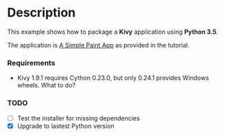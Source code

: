 # Description

This example shows how to package a **Kivy** application using **Python 3.5**.

The application is [A Simple Paint App](https://kivy.org/docs/tutorials/firstwidget.html) as provided in the tutorial.

### Requirements

- Kivy 1.9.1 requires Cython 0.23.0, but only 0.24.1 provides Windows wheels. What to do?

### TODO

- [ ] Test the installer for missing dependencies
- [x] Upgrade to lastest Python version
